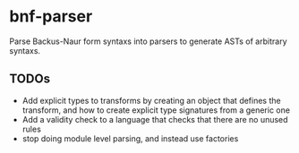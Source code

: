 # bnf-parser
Parse Backus-Naur form syntaxs into parsers to generate ASTs of arbitrary syntaxs.

## TODOs
- Add explicit types to transforms by creating an object that defines the transform, and how to create explicit type signatures from a generic one
- Add a validity check to a language that checks that there are no unused rules
- stop doing module level parsing, and instead use factories
